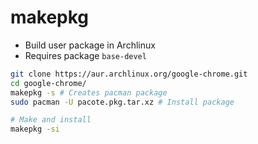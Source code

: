 # makepkg

- Build user package in Archlinux
- Requires package `base-devel`

```sh
git clone https://aur.archlinux.org/google-chrome.git
cd google-chrome/
makepkg -s # Creates pacman package
sudo pacman -U pacote.pkg.tar.xz # Install package

# Make and install
makepkg -si
```
